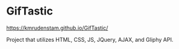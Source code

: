 # GifTastic

https://kmrudenstam.github.io/GifTastic/

Project that utilizes HTML, CSS, JS, JQuery, AJAX, and Gliphy API. 

